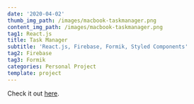 ```yaml
---
date: '2020-04-02'
thumb_img_path: /images/macbook-taskmanager.png
content_img_path: /images/macbook-taskmanager.png
tag1: React.js
title: Task Manager
subtitle: 'React.js, Firebase, Formik, Styled Components'
tag2: Firebase
tag3: Formik
categories: Personal Project
template: project
---
```


Check it out [here](https://task-manager-mrobinsonwebdev.netlify.com/).
